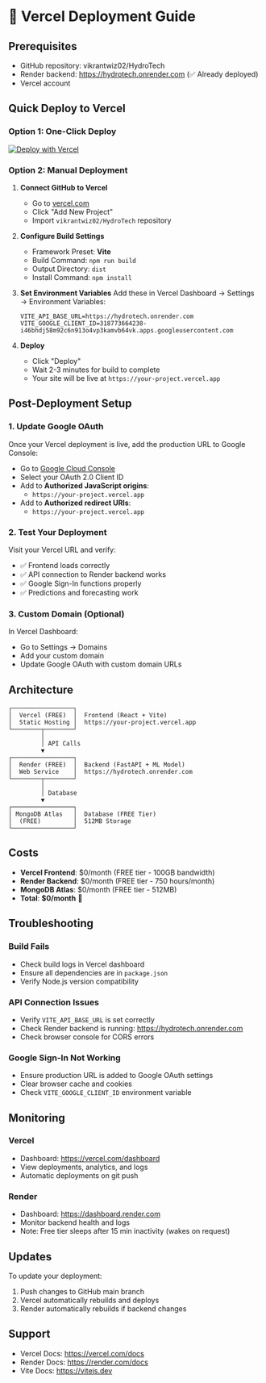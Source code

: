 # 🚀 Vercel Deployment Guide

## Prerequisites
- GitHub repository: vikrantwiz02/HydroTech
- Render backend: https://hydrotech.onrender.com (✅ Already deployed)
- Vercel account

## Quick Deploy to Vercel

### Option 1: One-Click Deploy
[![Deploy with Vercel](https://vercel.com/button)](https://vercel.com/new/clone?repository-url=https://github.com/vikrantwiz02/HydroTech)

### Option 2: Manual Deployment

1. **Connect GitHub to Vercel**
   - Go to [vercel.com](https://vercel.com)
   - Click "Add New Project"
   - Import `vikrantwiz02/HydroTech` repository

2. **Configure Build Settings**
   - Framework Preset: **Vite**
   - Build Command: `npm run build`
   - Output Directory: `dist`
   - Install Command: `npm install`

3. **Set Environment Variables**
   Add these in Vercel Dashboard → Settings → Environment Variables:
   
   ```
   VITE_API_BASE_URL=https://hydrotech.onrender.com
   VITE_GOOGLE_CLIENT_ID=318773664238-i46bhdj58m92c6n913o4vp3kamvb64vk.apps.googleusercontent.com
   ```

4. **Deploy**
   - Click "Deploy"
   - Wait 2-3 minutes for build to complete
   - Your site will be live at `https://your-project.vercel.app`

## Post-Deployment Setup

### 1. Update Google OAuth
Once your Vercel deployment is live, add the production URL to Google Console:
- Go to [Google Cloud Console](https://console.cloud.google.com/apis/credentials)
- Select your OAuth 2.0 Client ID
- Add to **Authorized JavaScript origins**:
  - `https://your-project.vercel.app`
- Add to **Authorized redirect URIs**:
  - `https://your-project.vercel.app`

### 2. Test Your Deployment
Visit your Vercel URL and verify:
- ✅ Frontend loads correctly
- ✅ API connection to Render backend works
- ✅ Google Sign-In functions properly
- ✅ Predictions and forecasting work

### 3. Custom Domain (Optional)
In Vercel Dashboard:
- Go to Settings → Domains
- Add your custom domain
- Update Google OAuth with custom domain URLs

## Architecture

```
┌─────────────────┐
│  Vercel (FREE)  │  Frontend (React + Vite)
│  Static Hosting │  https://your-project.vercel.app
└────────┬────────┘
         │
         │ API Calls
         ▼
┌─────────────────┐
│  Render (FREE)  │  Backend (FastAPI + ML Model)
│  Web Service    │  https://hydrotech.onrender.com
└────────┬────────┘
         │
         │ Database
         ▼
┌─────────────────┐
│ MongoDB Atlas   │  Database (FREE Tier)
│  (FREE)         │  512MB Storage
└─────────────────┘
```

## Costs
- **Vercel Frontend**: $0/month (FREE tier - 100GB bandwidth)
- **Render Backend**: $0/month (FREE tier - 750 hours/month)
- **MongoDB Atlas**: $0/month (FREE tier - 512MB)
- **Total**: **$0/month** 🎉

## Troubleshooting

### Build Fails
- Check build logs in Vercel dashboard
- Ensure all dependencies are in `package.json`
- Verify Node.js version compatibility

### API Connection Issues
- Verify `VITE_API_BASE_URL` is set correctly
- Check Render backend is running: https://hydrotech.onrender.com
- Check browser console for CORS errors

### Google Sign-In Not Working
- Ensure production URL is added to Google OAuth settings
- Clear browser cache and cookies
- Check `VITE_GOOGLE_CLIENT_ID` environment variable

## Monitoring

### Vercel
- Dashboard: https://vercel.com/dashboard
- View deployments, analytics, and logs
- Automatic deployments on git push

### Render
- Dashboard: https://dashboard.render.com
- Monitor backend health and logs
- Note: Free tier sleeps after 15 min inactivity (wakes on request)

## Updates

To update your deployment:
1. Push changes to GitHub main branch
2. Vercel automatically rebuilds and deploys
3. Render automatically rebuilds if backend changes

## Support
- Vercel Docs: https://vercel.com/docs
- Render Docs: https://render.com/docs
- Vite Docs: https://vitejs.dev
